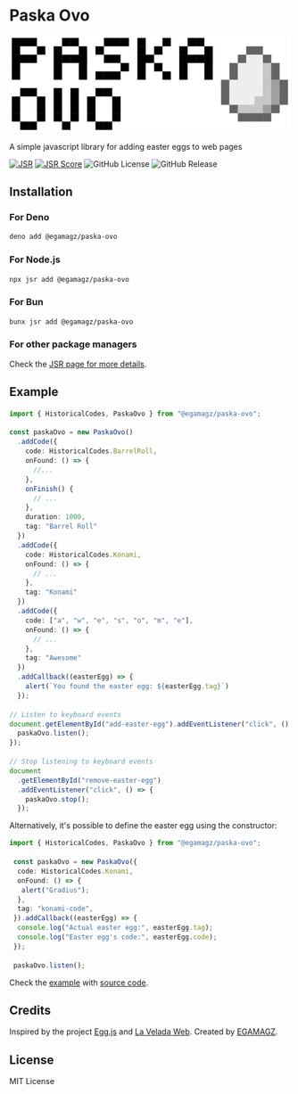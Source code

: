 # Paska Ovo

![Paska](./img/paska-logo.png)

A simple javascript library for adding easter eggs to web pages

[![JSR](https://jsr.io/badges/@egamagz/paska-ovo)](https://jsr.io/@egamagz/paska-ovo)
[![JSR Score](https://jsr.io/badges/@egamagz/paska-ovo/score)](https://jsr.io/@egamagz/paska-ovo/score)
![GitHub License](https://img.shields.io/github/license/egamagz/paska-ovo)
![GitHub Release](https://img.shields.io/github/v/release/egamagz/paska-ovo)

## Installation

### For Deno

```bash
deno add @egamagz/paska-ovo
```

### For Node.js

```bash
npx jsr add @egamagz/paska-ovo
```

### For Bun

```bash
bunx jsr add @egamagz/paska-ovo
```

### For other package managers

Check the [JSR page for more details](https://jsr.io/@egamagz/paska-ovo).

## Example

```typescript
import { HistoricalCodes, PaskaOvo } from "@egamagz/paska-ovo";

const paskaOvo = new PaskaOvo()
  .addCode({
    code: HistoricalCodes.BarrelRoll,
    onFound: () => {
      //...
    },
    onFinish() {
      // ...
    },
    duration: 1000,
    tag: "Barrel Roll"
  })
  .addCode({
    code: HistoricalCodes.Konami,
    onFound: () => {
      // ...
    },
    tag: "Konami"
  })
  .addCode({
    code: ["a", "w", "e", "s", "o", "m", "e"],
    onFound: () => {
      // ...
    },
    tag: "Awesome"
  })
  .addCallback((easterEgg) => {
    alert(`You found the easter egg: ${easterEgg.tag}`)
  });

// Listen to keyboard events
document.getElementById("add-easter-egg").addEventListener("click", () => {
  paskaOvo.listen();
});

// Stop listening to keyboard events
document
  .getElementById("remove-easter-egg")
  .addEventListener("click", () => {
    paskaOvo.stop();
  });
```

Alternatively, it's possible to define the easter egg using the constructor:

```typescript
import { HistoricalCodes, PaskaOvo } from "@egamagz/paska-ovo";

 const paskaOvo = new PaskaOvo({
  code: HistoricalCodes.Konami,
  onFound: () => {
   alert("Gradius");
  },
  tag: "konami-code",
 }).addCallback((easterEgg) => {
  console.log("Actual easter egg:", easterEgg.tag);
  console.log("Easter egg's code:", easterEgg.code);
 });

 paskaOvo.listen();
```

Check the [example](https://egamagz.github.io/paska-ovo/) with [source code](https://github.com/EGAMAGZ/paska-ovo/tree/master/example).

## Credits

Inspired by the project [Egg.js](https://github.com/mikeflynn/egg.js) and [La Velada Web](https://github.com/midudev/la-velada-web-oficial). Created by [EGAMAGZ](https://github.com/EGAMAGZ).

## License

MIT License
